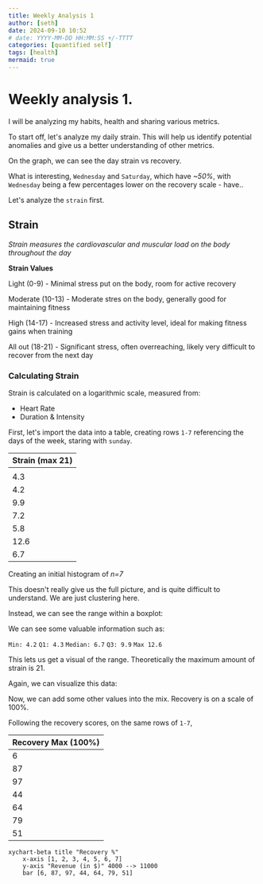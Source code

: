 ```yaml
---
title: Weekly Analysis 1
author: [seth]
date: 2024-09-10 10:52
# date: YYYY-MM-DD HH:MM:SS +/-TTTT
categories: [quantified self]
tags: [health]
mermaid: true
---
```


# Weekly analysis 1.

I will be analyzing my habits, health and sharing various metrics.

To start off, let's analyze my daily strain. This will help us identify potential anomalies and give us a better understanding of other metrics.

[](../assets/img/weeklyanalysis1/9-10-strain.png)

On the graph, we can see the day strain vs recovery.

What is interesting, `Wednesday` and `Saturday`, which have *~50%*, with `Wednesday` being a few percentages lower on the recovery scale - have..


Let's analyze the `strain` first.

## Strain

*Strain measures the cardiovascular and muscular load on the body throughout the day*

**Strain Values**

Light (0-9) - Minimal stress put on the body, room for active recovery

Moderate (10-13) - Moderate stres on the body, generally good for maintaining fitness

High (14-17) - Increased stress and activity level, ideal for making fitness gains when training

All out (18-21) - Significant stress, often overreaching, likely very difficult to recover from the next day


### Calculating Strain

Strain is calculated on a logarithmic scale, measured from:

- Heart Rate
- Duration & Intensity


First, let's import the data into a table, creating rows `1-7` referencing the days of the week, staring with `sunday`.

| Strain (max 21) |
| ------------- |
| |
| 4.3 |
| 4.2 |
| 9.9 |
| 7.2 |
| 5.8 |
| 12.6 |
| 6.7 |

Creating an initial histogram of *n=7*

[](../assets/img/weeklyanalysis1/strainhistogram.png)

This doesn't really give us the full picture, and is quite difficult to understand. We are just clustering here.

Instead, we can see the range within a boxplot:

[](../assets/img/weeklyanalysis1/strainboxplot.png)

We can see some valuable information such as:

`Min: 4.2`
`Q1: 4.3`
`Median: 6.7`
`Q3: 9.9`
`Max 12.6`

This lets us get a visual of the range. Theoretically the maximum amount of strain is 21.

Again, we can visualize this data:

[](../assets/img/weeklyanalysis1/strainquantileplot.png)


Now, we can add some other values into the mix. Recovery is on a scale of 100%.

Following the recovery scores, on the same rows of `1-7`,

|Recovery Max (100%)|
|:----|
|6|
|87|
|97|
|44|
|64|
|79|
|51|

```mermaid!
xychart-beta title "Recovery %"
    x-axis [1, 2, 3, 4, 5, 6, 7]
    y-axis "Revenue (in $)" 4000 --> 11000
    bar [6, 87, 97, 44, 64, 79, 51]
```
